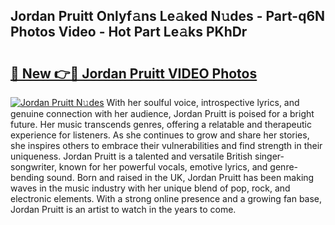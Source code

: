 ## Jordan Pruitt Onlyf𝚊ns Le𝚊ked N𝚞des - Part-q6N Photos Video - Hot Part Le𝚊ks PKhDr

# <h2><a href="http://ab55027.deff.icu/?id=Jordan+Pruitt">🔗 New 👉🔴 Jordan Pruitt VIDEO Photos</a></h2>

[![Jordan Pruitt N𝚞des](https://i.imgur.com/rIISA9y.gif)](http://ab55027.deff.icu/?id=Jordan+Pruitt)
With her soulful voice, introspective lyrics, and genuine connection with her audience, Jordan Pruitt is poised for a bright future. Her music transcends genres, offering a relatable and therapeutic experience for listeners. As she continues to grow and share her stories, she inspires others to embrace their vulnerabilities and find strength in their uniqueness. Jordan Pruitt is a talented and versatile British singer-songwriter, known for her powerful vocals, emotive lyrics, and genre-bending sound. Born and raised in the UK, Jordan Pruitt has been making waves in the music industry with her unique blend of pop, rock, and electronic elements. With a strong online presence and a growing fan base, Jordan Pruitt is an artist to watch in the years to come.
